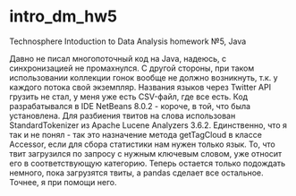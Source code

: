 # intro_dm_hw5
Technosphere Intoduction to Data Analysis homework №5, Java

Давно не писал многопоточный код на Java, надеюсь, с синхронизацией не промахнулся. С другой стороны, при таком использовании коллекции гонок вообще не должно возникнуть, т.к. у каждого потока свой экземпляр.
Названия языков через Twitter API грузить не стал, у меня уже есть CSV-файл, где все есть.
Код разрабатывался в IDE NetBeans 8.0.2 - короче, в той, что была установлена. Для разбиения твитов на слова использован StandardTokenizer из Apache Lucene Analyzers 3.6.2. Единственно, что я так и не понял - так это назначение метода getTagCloud в классе Accessor, если для сбора статистики нам нужен только язык. То, что твит загрузился по запросу с нужным ключевым словом, уже относит его в соответствующую категорию.
Теперь остается только подождать немного, пока загрузятся твиты, а pandas сделает все остальное. Точнее, я при помощи него.
